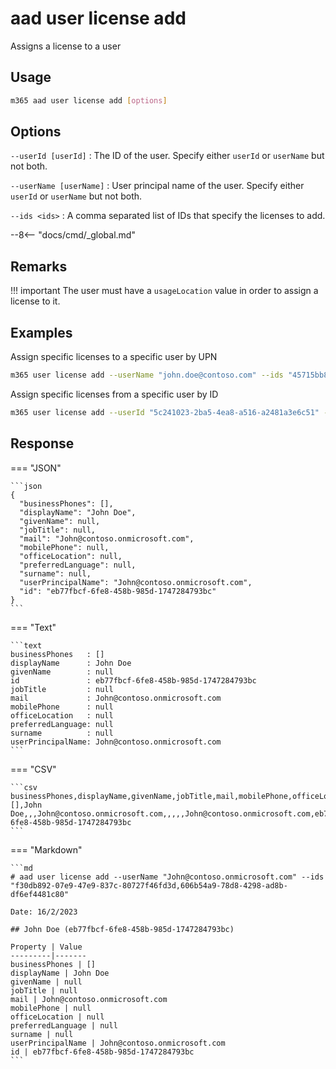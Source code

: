 # aad user license add

Assigns a license to a user

## Usage

```sh
m365 aad user license add [options]
```

## Options

`--userId [userId]`
: The ID of the user. Specify either `userId` or `userName` but not both.

`--userName [userName]`
: User principal name of the user. Specify either `userId` or `userName` but not both.

`--ids <ids>`
: A comma separated list of IDs that specify the licenses to add.

--8<-- "docs/cmd/_global.md"

## Remarks

!!! important
    The user must have a `usageLocation` value in order to assign a license to it.

## Examples

Assign specific licenses to a specific user by UPN

```sh
m365 user license add --userName "john.doe@contoso.com" --ids "45715bb8-13f9-4bf6-927f-ef96c102d394,bea13e0c-3828-4daa-a392-28af7ff61a0f"
```

Assign specific licenses from a specific user by ID

```sh
m365 user license add --userId "5c241023-2ba5-4ea8-a516-a2481a3e6c51" --ids "45715bb8-13f9-4bf6-927f-ef96c102d394,bea13e0c-3828-4daa-a392-28af7ff61a0f"
```

## Response

=== "JSON"

    ```json
    {
      "businessPhones": [],
      "displayName": "John Doe",
      "givenName": null,
      "jobTitle": null,
      "mail": "John@contoso.onmicrosoft.com",
      "mobilePhone": null,
      "officeLocation": null,
      "preferredLanguage": null,
      "surname": null,
      "userPrincipalName": "John@contoso.onmicrosoft.com",
      "id": "eb77fbcf-6fe8-458b-985d-1747284793bc"
    }
    ```

=== "Text"

    ```text
    businessPhones   : []
    displayName      : John Doe
    givenName        : null
    id               : eb77fbcf-6fe8-458b-985d-1747284793bc
    jobTitle         : null
    mail             : John@contoso.onmicrosoft.com
    mobilePhone      : null
    officeLocation   : null
    preferredLanguage: null
    surname          : null
    userPrincipalName: John@contoso.onmicrosoft.com
    ```

=== "CSV"

    ```csv
    businessPhones,displayName,givenName,jobTitle,mail,mobilePhone,officeLocation,preferredLanguage,surname,userPrincipalName,id
    [],John Doe,,,John@contoso.onmicrosoft.com,,,,,John@contoso.onmicrosoft.com,eb77fbcf-6fe8-458b-985d-1747284793bc
    ```

=== "Markdown"

    ```md
    # aad user license add --userName "John@contoso.onmicrosoft.com" --ids "f30db892-07e9-47e9-837c-80727f46fd3d,606b54a9-78d8-4298-ad8b-df6ef4481c80"

    Date: 16/2/2023

    ## John Doe (eb77fbcf-6fe8-458b-985d-1747284793bc)

    Property | Value
    ---------|-------
    businessPhones | []
    displayName | John Doe
    givenName | null
    jobTitle | null
    mail | John@contoso.onmicrosoft.com
    mobilePhone | null
    officeLocation | null
    preferredLanguage | null
    surname | null
    userPrincipalName | John@contoso.onmicrosoft.com
    id | eb77fbcf-6fe8-458b-985d-1747284793bc
    ```
